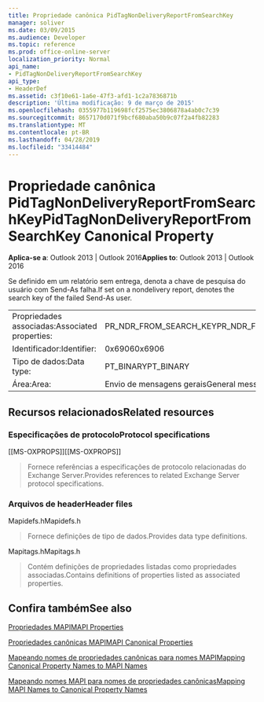 ```yaml
---
title: Propriedade canônica PidTagNonDeliveryReportFromSearchKey
manager: soliver
ms.date: 03/09/2015
ms.audience: Developer
ms.topic: reference
ms.prod: office-online-server
localization_priority: Normal
api_name:
- PidTagNonDeliveryReportFromSearchKey
api_type:
- HeaderDef
ms.assetid: c3f10e61-1a6e-47f3-afd1-1c2a7836871b
description: 'Última modificação: 9 de março de 2015'
ms.openlocfilehash: 0355977b119698fcf2575ec3806878a4ab0c7c39
ms.sourcegitcommit: 8657170d071f9bcf680aba50b9c07f2a4fb82283
ms.translationtype: MT
ms.contentlocale: pt-BR
ms.lasthandoff: 04/28/2019
ms.locfileid: "33414484"
---
```

# <a name="pidtagnondeliveryreportfromsearchkey-canonical-property"></a><span data-ttu-id="1dd0f-103">Propriedade canônica PidTagNonDeliveryReportFromSearchKey</span><span class="sxs-lookup"><span data-stu-id="1dd0f-103">PidTagNonDeliveryReportFromSearchKey Canonical Property</span></span>

  
  
<span data-ttu-id="1dd0f-104">**Aplica-se a**: Outlook 2013 | Outlook 2016</span><span class="sxs-lookup"><span data-stu-id="1dd0f-104">**Applies to**: Outlook 2013 | Outlook 2016</span></span> 
  
<span data-ttu-id="1dd0f-105">Se definido em um relatório sem entrega, denota a chave de pesquisa do usuário com Send-As falha.</span><span class="sxs-lookup"><span data-stu-id="1dd0f-105">If set on a nondelivery report, denotes the search key of the failed Send-As user.</span></span>
  
|||
|:-----|:-----|
|<span data-ttu-id="1dd0f-106">Propriedades associadas:</span><span class="sxs-lookup"><span data-stu-id="1dd0f-106">Associated properties:</span></span>  <br/> |<span data-ttu-id="1dd0f-107">PR_NDR_FROM_SEARCH_KEY</span><span class="sxs-lookup"><span data-stu-id="1dd0f-107">PR_NDR_FROM_SEARCH_KEY</span></span>  <br/> |
|<span data-ttu-id="1dd0f-108">Identificador:</span><span class="sxs-lookup"><span data-stu-id="1dd0f-108">Identifier:</span></span>  <br/> |<span data-ttu-id="1dd0f-109">0x6906</span><span class="sxs-lookup"><span data-stu-id="1dd0f-109">0x6906</span></span>  <br/> |
|<span data-ttu-id="1dd0f-110">Tipo de dados:</span><span class="sxs-lookup"><span data-stu-id="1dd0f-110">Data type:</span></span>  <br/> |<span data-ttu-id="1dd0f-111">PT_BINARY</span><span class="sxs-lookup"><span data-stu-id="1dd0f-111">PT_BINARY</span></span>  <br/> |
|<span data-ttu-id="1dd0f-112">Área:</span><span class="sxs-lookup"><span data-stu-id="1dd0f-112">Area:</span></span>  <br/> |<span data-ttu-id="1dd0f-113">Envio de mensagens gerais</span><span class="sxs-lookup"><span data-stu-id="1dd0f-113">General messaging</span></span>  <br/> |
   
## <a name="related-resources"></a><span data-ttu-id="1dd0f-114">Recursos relacionados</span><span class="sxs-lookup"><span data-stu-id="1dd0f-114">Related resources</span></span>

### <a name="protocol-specifications"></a><span data-ttu-id="1dd0f-115">Especificações de protocolo</span><span class="sxs-lookup"><span data-stu-id="1dd0f-115">Protocol specifications</span></span>

<span data-ttu-id="1dd0f-116">[[MS-OXPROPS]]</span><span class="sxs-lookup"><span data-stu-id="1dd0f-116">[[MS-OXPROPS]]</span></span> 
  
> <span data-ttu-id="1dd0f-117">Fornece referências a especificações de protocolo relacionadas do Exchange Server.</span><span class="sxs-lookup"><span data-stu-id="1dd0f-117">Provides references to related Exchange Server protocol specifications.</span></span>
    
### <a name="header-files"></a><span data-ttu-id="1dd0f-118">Arquivos de header</span><span class="sxs-lookup"><span data-stu-id="1dd0f-118">Header files</span></span>

<span data-ttu-id="1dd0f-119">Mapidefs.h</span><span class="sxs-lookup"><span data-stu-id="1dd0f-119">Mapidefs.h</span></span>
  
> <span data-ttu-id="1dd0f-120">Fornece definições de tipo de dados.</span><span class="sxs-lookup"><span data-stu-id="1dd0f-120">Provides data type definitions.</span></span>
    
<span data-ttu-id="1dd0f-121">Mapitags.h</span><span class="sxs-lookup"><span data-stu-id="1dd0f-121">Mapitags.h</span></span>
  
> <span data-ttu-id="1dd0f-122">Contém definições de propriedades listadas como propriedades associadas.</span><span class="sxs-lookup"><span data-stu-id="1dd0f-122">Contains definitions of properties listed as associated properties.</span></span>
    
## <a name="see-also"></a><span data-ttu-id="1dd0f-123">Confira também</span><span class="sxs-lookup"><span data-stu-id="1dd0f-123">See also</span></span>



[<span data-ttu-id="1dd0f-124">Propriedades MAPI</span><span class="sxs-lookup"><span data-stu-id="1dd0f-124">MAPI Properties</span></span>](mapi-properties.md)
  
[<span data-ttu-id="1dd0f-125">Propriedades canônicas MAPI</span><span class="sxs-lookup"><span data-stu-id="1dd0f-125">MAPI Canonical Properties</span></span>](mapi-canonical-properties.md)
  
[<span data-ttu-id="1dd0f-126">Mapeando nomes de propriedades canônicas para nomes MAPI</span><span class="sxs-lookup"><span data-stu-id="1dd0f-126">Mapping Canonical Property Names to MAPI Names</span></span>](mapping-canonical-property-names-to-mapi-names.md)
  
[<span data-ttu-id="1dd0f-127">Mapeando nomes MAPI para nomes de propriedades canônicas</span><span class="sxs-lookup"><span data-stu-id="1dd0f-127">Mapping MAPI Names to Canonical Property Names</span></span>](mapping-mapi-names-to-canonical-property-names.md)

